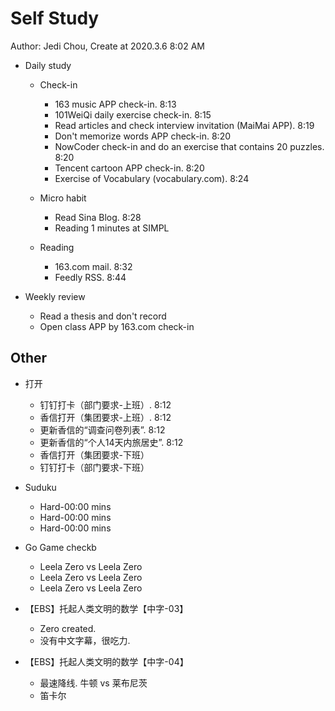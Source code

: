 # Self Study

Author: Jedi Chou, Create at 2020.3.6 8:02 AM

* Daily study
  * Check-in
    * 163 music APP check-in. 8:13
    * 101WeiQi daily exercise check-in. 8:15
    * Read articles and check interview invitation (MaiMai APP). 8:19
    * Don't memorize words APP check-in. 8:20
    * NowCoder check-in and do an exercise that contains 20 puzzles. 8:20
    * Tencent cartoon APP check-in. 8:20
    * Exercise of Vocabulary (vocabulary.com). 8:24

  * Micro habit
    * Read Sina Blog. 8:28
    * Reading 1 minutes at SIMPL

  * Reading
    * 163.com mail. 8:32
    * Feedly RSS. 8:44

* Weekly review
  * Read a thesis and don't record
  * Open class APP by 163.com check-in

## Other

* 打开
  * 钉钉打卡（部门要求-上班）. 8:12
  * 香信打开（集团要求-上班）. 8:12
  * 更新香信的“调查问卷列表”. 8:12
  * 更新香信的“个人14天内旅居史”. 8:12
  * 香信打开（集团要求-下班）
  * 钉钉打卡（部门要求-下班）

* Suduku
  * Hard-00:00 mins
  * Hard-00:00 mins
  * Hard-00:00 mins

* Go Game checkb
  * Leela Zero vs Leela Zero
  * Leela Zero vs Leela Zero
  * Leela Zero vs Leela Zero

* 【EBS】托起人类文明的数学【中字-03】
  * Zero created.
  * 没有中文字幕，很吃力.

* 【EBS】托起人类文明的数学【中字-04】
  * 最速降线. 牛顿 vs 莱布尼茨
  * 笛卡尔
